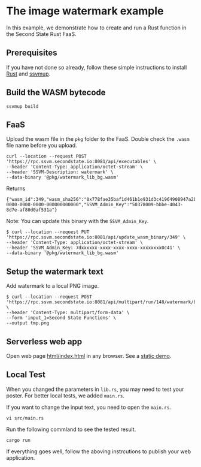 # The image watermark example

In this example, we demonstrate how to create and run a Rust function in the Second State Rust FaaS.

## Prerequisites

If you have not done so already, follow these simple instructions to install [Rust](https://www.rust-lang.org/tools/install) and [ssvmup](https://www.secondstate.io/articles/ssvmup/).

## Build the WASM bytecode

```
ssvmup build
```

## FaaS

Upload the wasm file in the `pkg` folder to the FaaS. Double check the `.wasm` file name before you upload.

```
curl --location --request POST 'https://rpc.ssvm.secondstate.io:8081/api/executables' \
--header 'Content-Type: application/octet-stream' \
--header 'SSVM-Description: watermark' \
--data-binary '@pkg/watermark_lib_bg.wasm'
```

Returns

```
{"wasm_id":349,"wasm_sha256":"0x778fae35baf1d461b1e931d3c41964908947a2b3fbde02166b50d573f1e15959","SSVM_Usage_Key":"00000000-0000-0000-0000-000000000000","SSVM_Admin_Key":"50378009-bbbe-4043-8d7e-af80d0af531a"}
```

Note: You can update this binary with the `SSVM_Admin_Key`.

```
$ curl --location --request PUT 'https://rpc.ssvm.secondstate.io:8081/api/update_wasm_binary/349' \
--header 'Content-Type: application/octet-stream' \
--header 'SSVM_Admin_Key: 7dxxxxxx-xxxx-xxxx-xxxx-xxxxxxxx0c41' \
--data-binary '@pkg/watermark_lib_bg.wasm'
```

## Setup the watermark text

Add watermark to a local PNG image.

```
$ curl --location --request POST 'https://rpc.ssvm.secondstate.io:8081/api/multipart/run/148/watermark/bytes' \
--header 'Content-Type: multipart/form-data' \
--form 'input_1=Second State Functions' \
--output tmp.png
```


## Serverless web app

Open web page [html/index.html](html/index.html) in any browser. See a [static demo](https://sls-website-ap-hongkong-ge3c73q-1302315972.cos-website.ap-hongkong.myqcloud.com/index-en.html).

## Local Test

When you changed the parameters in `lib.rs`, you may need to test your poster. For better local tests, we added `main.rs`.

If you want to change the input text, you need to open the `main.rs`.

```
vi src/main.rs
```

Run the following commland to see the tested result.

```
cargo run
```

If everything goes well, follow the aboving instrcutions to publish your web application.
